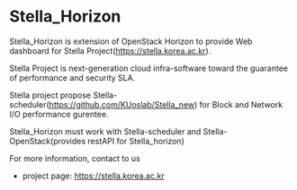# Stella_Horizon

Stella_Horizon is extension of OpenStack Horizon to provide Web dashboard for Stella Project(https://stella.korea.ac.kr). 

Stella Project is next-generation cloud infra-software toward the guarantee of performance and security SLA.

Stella project propose Stella-scheduler(https://github.com/KUoslab/Stella_new) for Block and Network I/O performance gurentee. 

Stella_Horizon must work with Stella-scheduler and Stella-OpenStack(provides restAPI for Stella_horizon)

For more information, contact to us
* project page: https://stella.korea.ac.kr

